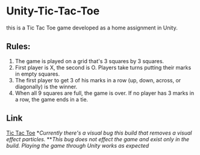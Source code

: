 # Unity-Tic-Tac-Toe

this is a Tic Tac Toe game developed as a home assignment in Unity.
## Rules:
1. The game is played on a grid that's 3 squares by 3 squares.
2. First player is X, the second is O. Players take turns putting their marks in empty squares.
3. The first player to get 3 of his marks in a row (up, down, across, or diagonally) is the winner.
4. When all 9 squares are full, the game is over. If no player has 3 marks in a row, the game ends in a tie.

## Link
[Tic Tac Toe](https://simmer.io/@ziv5ha/tic-tac-toe)
**Currently there's a visual bug this build that removes a visual effect particles.*
***This bug does not effect the game and exist only in the build. Playing the game through Unity works as expected*
